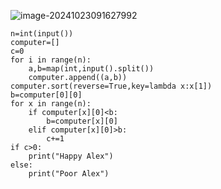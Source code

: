 ![image-20241023091627992](C:\Users\宋铠仁\AppData\Roaming\Typora\typora-user-images\image-20241023091627992.png)

```
n=int(input())
computer=[]
c=0
for i in range(n):
    a,b=map(int,input().split())
    computer.append((a,b))
computer.sort(reverse=True,key=lambda x:x[1])
b=computer[0][0]
for x in range(n):
    if computer[x][0]<b:
        b=computer[x][0]
    elif computer[x][0]>b:
        c+=1
if c>0:
    print("Happy Alex")
else:
    print("Poor Alex")
```